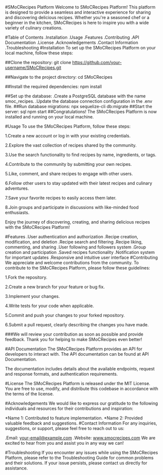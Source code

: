 #SMoCRecipes Platform
 Welcome to SMoCRecipes Platform! This platform is designed to provide a seamless and interactive experience for sharing and discovering delicious recipes. Whether you're a seasoned chef or a beginner in the kitchen, SMoCRecipes is here to inspire you with a wide variety of culinary creations.

#Table of Contents
.Installation
.Usage
.Features
.Contributing
.API Documentation
.License
.Acknowledgements
.Contact Information
.Troubleshooting
#Installation
To set up the SMoCRecipes Platform on your local machine, follow these steps:

##Clone the repository:
git clone https://github.com/your-username/SMoCRecipes.git

##Navigate to the project directory:
cd SMoCRecipes

##Install the required dependencies:
npm install

##Set up the database:
.Create a PostgreSQL database with the name smoc_recipes.
.Update the database connection configuration in the .env file.
##Run database migrations:
npx sequelize-cli db:migrate
##Start the server:
sql
npm start
##Congratulations! The SMoCRecipes Platform is now installed and running on your local machine.

#Usage
To use the SMoCRecipes Platform, follow these steps:

1.Create a new account or log in with your existing credentials.

2.Explore the vast collection of recipes shared by the community.

3.Use the search functionality to find recipes by name, ingredients, or tags.

4.Contribute to the community by submitting your own recipes.

5.Like, comment, and share recipes to engage with other users.

6.Follow other users to stay updated with their latest recipes and culinary adventures.

7.Save your favorite recipes to easily access them later.

8.Join groups and participate in discussions with like-minded food enthusiasts.

Enjoy the journey of discovering, creating, and sharing delicious recipes with the SMoCRecipes Platform!

#Features
.User authentication and authorization
.Recipe creation, modification, and deletion
.Recipe search and filtering
.Recipe liking, commenting, and sharing
.User following and followers system
.Group creation and participation
.Saved recipes functionality
.Notification system for important updates
.Responsive and intuitive user interface
#Contributing
We appreciate and welcome contributions from the community. To contribute to the SMoCRecipes Platform, please follow these guidelines:

1.Fork the repository.

2.Create a new branch for your feature or bug fix.

3.Implement your changes.

4.Write tests for your code when applicable.

5.Commit and push your changes to your forked repository.

6.Submit a pull request, clearly describing the changes you have made.

###We will review your contribution as soon as possible and provide feedback. Thank you for helping to make SMoCRecipes even better!

#API Documentation
The SMoCRecipes Platform provides an API for developers to interact with. The API documentation can be found at API Documentation.

The documentation includes details about the available endpoints, request and response formats, and authentication requirements.

#License
The SMoCRecipes Platform is released under the MIT License. You are free to use, modify, and distribute this codebase in accordance with the terms of the license.

#Acknowledgements
We would like to express our gratitude to the following individuals and resources for their contributions and inspiration:

*Name 1: Contributed to feature implementation.
*Name 2: Provided valuable feedback and suggestions.
#Contact Information
For any inquiries, suggestions, or support, please feel free to reach out to us:

.Email: your-email@example.com
.Website: www.smocrecipes.com
We are excited to hear from you and assist you in any way we can!

#Troubleshooting
If you encounter any issues while using the SMoCRecipes Platform, please refer to the Troubleshooting Guide for common problems and their solutions. If your issue persists, please contact us directly for assistance.
